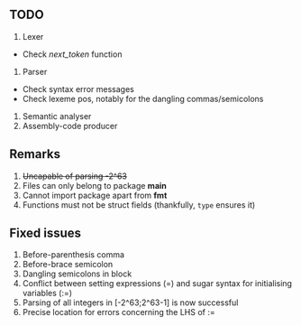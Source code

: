 TODO
----
1. Lexer
  * Check *next_token* function
1. Parser
  * Check syntax error messages
  * Check lexeme pos, notably for the dangling commas/semicolons
1. Semantic analyser
1. Assembly-code producer

Remarks
-------
1. ~~Uncapable of parsing -2^63~~
1. Files can only belong to package __main__
1. Cannot import package apart from __fmt__
1. Functions must not be struct fields (thankfully, `type` ensures it)


Fixed issues
------------
1. Before-parenthesis comma
1. Before-brace semicolon
1. Dangling semicolons in block
1. Conflict between setting expressions (=) and sugar syntax for initialising variables (:=)
1. Parsing of all integers in [-2^63;2^63-1] is now successful
1. Precise location for errors concerning the LHS of :=
